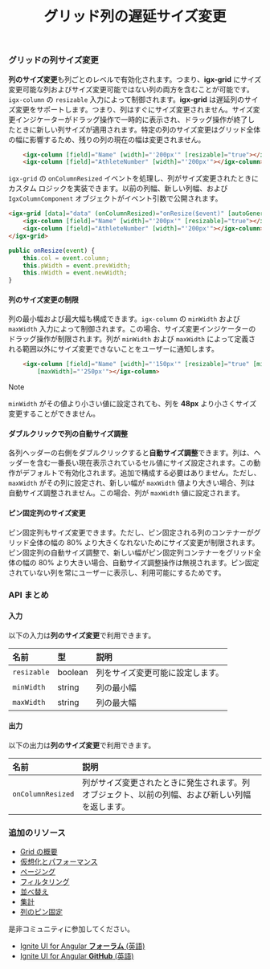 ﻿---
title: グリッド列の遅延サイズ変更
_description: Ignite UI for Angular Data Grid コントロールは、タッチ レスポンシブなデータ グリッドです。階層およびリスト ビューなどの機能があります。
_keywords: Ignite UI for Angular, UI コントロール, Angular ウィジェット, web ウィジェット, UI ウィジェット, Angular, ネイティブ Angular コンポーネント スィート, ネイティブ Angular コントロール, ネイティブ Angular コンポーネント ライブラリ, Angular Data Grid コンポーネント, Angular Data Grid コントロール, Angular Grid コンポーネント, Angular Grid コントロール, Angular 高いパフォーマンス Grid, 列のサイズ変更, 遅延列サイズ変更, グリッド列のサイズ変更, Angular Grid 列のサイズ変更
_language: ja
---

### グリッドの列サイズ変更

**列のサイズ変更**も列ごとのレベルで有効化されます。つまり、**igx-grid** にサイズ変更可能な列およびサイズ変更可能ではない列の両方を含むことが可能です。`igx-column` の `resizable` 入力によって制御されます。**igx-grid** は遅延列のサイズ変更をサポートします。つまり、列はすぐにサイズ変更されません。サイズ変更インジケーターがドラッグ操作で一時的に表示され、ドラッグ操作が終了したときに新しい列サイズが適用されます。特定の列のサイズ変更はグリッド全体の幅に影響するため、残りの列の現在の幅は変更されません。

```html
    <igx-column [field]="Name" [width]="'200px'" [resizable]="true"></igx-column>
    <igx-column [field]="AthleteNumber" [width]="'200px'"></igx-column>
```

`igx-grid` の `onColumnResized` イベントを処理し、列がサイズ変更されたときにカスタム ロジックを実装できます。以前の列幅、新しい列幅、および `IgxColumnComponent` オブジェクトがイベント引数で公開されます。

```html
<igx-grid [data]="data" (onColumnResized)="onResize($event)" [autoGenerate]="false">
    <igx-column [field]="Name" [width]="'200px'" [resizable]="true"></igx-column>
    <igx-column [field]="AthleteNumber" [width]="'200px'"></igx-column>
</igx-grid>
```

```typescript
public onResize(event) {
    this.col = event.column;
    this.pWidth = event.prevWidth;
    this.nWidth = event.newWidth;
}
```

#### 列のサイズ変更の制限

列の最小幅および最大幅も構成できます。`igx-column` の `minWidth` および `maxWidth` 入力によって制御されます。この場合、サイズ変更インジケーターのドラッグ操作が制限されます。列が `minWidth` および `maxWidth` によって定義される範囲以外にサイズ変更できないことをユーザーに通知します。

```html
    <igx-column [field]="Name" [width]="'150px'" [resizable]="true" [minWidth]="'60px'"
        [maxWidth]="'250px'"></igx-column>
```

> [!NOTE]
> `minWidth` がその値より小さい値に設定されても、列を **48px** より小さくサイズ変更することができません。

#### ダブルクリックで列の自動サイズ調整

各列ヘッダーの右側をダブルクリックすると**自動サイズ調整**できます。列は、ヘッダーを含む一番長い現在表示されているセル値にサイズ設定されます。この動作がデフォルトで有効化されます。追加で構成する必要はありません。ただし、`maxWidth` がその列に設定され、新しい幅が `maxWidth` 値より大きい場合、列は自動サイズ調整されません。この場合、列が `maxWidth` 値に設定されます。

#### ピン固定列のサイズ変更

ピン固定列もサイズ変更できます。ただし、ピン固定される列のコンテナーがグリッド全体の幅の 80% より大きくなれないためにサイズ変更が制限されます。ピン固定列の自動サイズ調整で、新しい幅がピン固定列コンテナーをグリッド全体の幅の 80% より大きい場合、自動サイズ調整操作は無視されます。ピン固定されていない列を常にユーザーに表示し、利用可能にするためです。

### API まとめ

#### 入力
以下の入力は**列のサイズ変更**で利用できます。

| 名前 | 型 | 説明 |
| :--- | :--- | :--- |
|`resizable`|boolean|列をサイズ変更可能に設定します。|
|`minWidth`|string|列の最小幅|
|`maxWidth`|string|列の最大幅|

<div class="divider--half"></div>

#### 出力
以下の出力は**列のサイズ変更**で利用できます。

| 名前 | 説明 |
| :--- | :--- |
|`onColumnResized`|列がサイズ変更されたときに発生されます。列オブジェクト、以前の列幅、および新しい列幅を返します。|

<div class="divider--half"></div>

### 追加のリソース
<div class="divider--half"></div>

* [Grid の概要](grid.html)
* [仮想化とパフォーマンス](grid_virtualization.html)
* [ページング](grid_paging.html)
* [フィルタリング](grid_filtering.html)
* [並べ替え](grid_sorting.html)
* [集計](grid_summaries.html)
* [列のピン固定](grid_column_pinning.html)

<div class="divider--half"></div>
是非コミュニティに参加してください。

* [Ignite UI for Angular **フォーラム** (英語)](https://www.infragistics.com/community/forums/f/ignite-ui-for-angular)
* [Ignite UI for Angular **GitHub** (英語)](https://github.com/IgniteUI/igniteui-angular)
